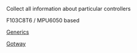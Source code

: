 Collect all information about particular controllers


F103C8T6 / MPU6050 based

[Generics](Generic_Controller)

[Gotway](Gotway_Controller)

